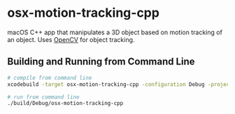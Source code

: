 # osx-motion-tracking-cpp

macOS C++ app that manipulates a 3D object based on motion tracking of an object.  Uses [OpenCV](https://opencv.org/) for object tracking.

## Building and Running from Command Line

```sh
# compile from command line
xcodebuild -target osx-motion-tracking-cpp -configuration Debug -project osx-motion-tracking-cpp.xcodeproj

# run from command line
./build/Debug/osx-motion-tracking-cpp
```